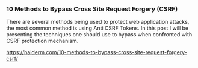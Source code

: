 ### 10 Methods to Bypass Cross Site Request Forgery (CSRF)

There are several methods being used to protect web application attacks, the most common method is using Anti CSRF Tokens. In this post I will be presenting the techniques one should use to bypass when confronted with CSRF protection mechanism.

https://haiderm.com/10-methods-to-bypass-cross-site-request-forgery-csrf/
